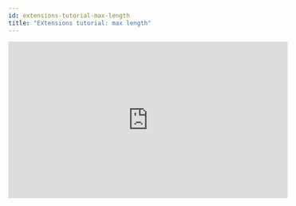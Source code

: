 ```yaml
---
id: extensions-tutorial-max-length
title: "Extensions tutorial: max length"
---
```


<iframe width="560" height="315" src="https://www.youtube-nocookie.com/embed/b5nH0KTAhXI" frameborder="0" allow="accelerometer; autoplay; encrypted-media; gyroscope; picture-in-picture" allowfullscreen></iframe>
